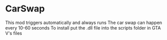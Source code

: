 # CarSwap

This mod triggers automatically and always runs
The car swap can happen every 10-60 seconds
To install put the .dll file into the scripts folder in GTA V's files